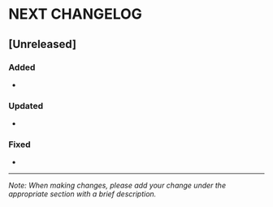 # NEXT CHANGELOG

## [Unreleased]

### Added
-

### Updated
- 

### Fixed
-

---
*Note: When making changes, please add your change under the appropriate section with a brief description.* 